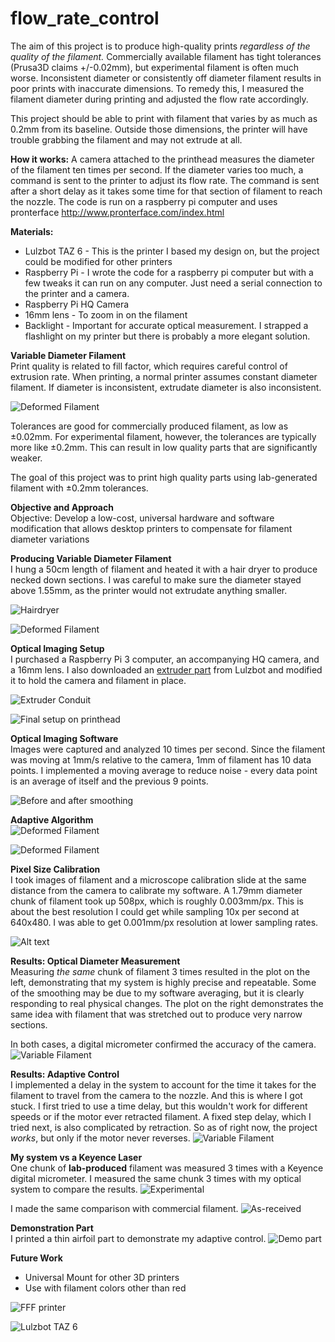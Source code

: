 # flow_rate_control


The aim of this project is to produce high-quality prints *regardless of the quality of the filament.* 
Commercially available filament has tight tolerances (Prusa3D claims +/-0.02mm), but experimental filament is often much worse. Inconsistent diameter or consistently off diameter filament results in poor prints with inaccurate dimensions. To remedy this, I measured the filament diameter during printing and adjusted the flow rate accordingly.

This project should be able to print with filament that varies by as much as 0.2mm from its baseline. Outside those dimensions, the printer will have trouble grabbing the filament and may not extrude at all.

**How it works:** A camera attached to the printhead measures the diameter of the filament ten times per second. If the diameter varies too much, a command is sent to the printer to adjust its flow rate. The command is sent after a short delay as it takes some time for that section of filament to reach the nozzle. 
The code is run on a raspberry pi computer and uses pronterface http://www.pronterface.com/index.html

**Materials:**
* Lulzbot TAZ 6 - This is the printer I based my design on, but the project could be modified for other printers
* Raspberry Pi - I wrote the code for a raspberry pi computer but with a few tweaks it can run on any computer. Just need a serial connection to the printer and a camera.
* Raspberry Pi HQ Camera
* 16mm lens - To zoom in on the filament
* Backlight - Important for accurate optical measurement. I strapped a flashlight on my printer but there is probably a more elegant solution.

**Variable Diameter Filament**\
Print quality is related to fill factor, which requires careful control of extrusion rate. When printing, a normal printer assumes constant diameter filament. If diameter is inconsistent, extrudate diameter is also inconsistent.

![Deformed Filament](https://github.com/ohughes343/flow_rate_control/blob/master/images/deformed.JPG)

Tolerances are good for commercially produced filament, as low as ±0.02mm.
For experimental filament, however, the tolerances are typically more like ±0.2mm. This can result in low quality parts that are significantly weaker.

The goal of this project was to print high quality parts using lab-generated filament with ±0.2mm tolerances.

**Objective and Approach**\
Objective: Develop a low-cost, universal hardware and software modification that allows desktop printers to compensate for filament diameter variations

**Producing Variable Diameter Filament**\
I hung a 50cm length of filament and heated it with a hair dryer to produce necked down sections. I was careful to make sure the diameter stayed above 1.55mm, as the printer would not extrudate anything smaller. 

![Hairdryer](https://github.com/ohughes343/flow_rate_control/blob/master/images/hairdryer.png)

![Deformed Filament](https://github.com/ohughes343/flow_rate_control/blob/master/images/filament_51.png)


**Optical Imaging Setup**\
I purchased a Raspberry Pi 3 computer, an accompanying HQ camera, and a 16mm lens. I also downloaded an [extruder part](https://download.lulzbot.com/TAZ/6.02/production_parts/printed_parts/extruder_latch/) from Lulzbot and modified it to hold the camera and filament in place.

![Extruder Conduit](https://github.com/ohughes343/flow_rate_control/blob/master/images/extruder_conduit.PNG)

![Final setup on printhead](https://github.com/ohughes343/flow_rate_control/blob/master/images/final_setup.PNG)



**Optical Imaging Software**\
Images were captured and analyzed 10 times per second. Since the filament was moving at 1mm/s relative to the camera, 1mm of filament has 10 data points. I implemented a moving average to reduce noise - every data point is an average of itself and the previous 9 points.

![Before and after smoothing](https://github.com/ohughes343/flow_rate_control/blob/master/images/smoothing_graphs.png)

**Adaptive Algorithm**\
![Deformed Filament](https://github.com/ohughes343/flow_rate_control/blob/master/images/equations.png)

![Deformed Filament](https://github.com/ohughes343/flow_rate_control/blob/master/images/equation_graph.png)

**Pixel Size Calibration**\
I took images of filament and a microscope calibration slide at the same distance from the camera to calibrate my software. A 1.79mm diameter chunk of filament took up 508px, which is roughly 0.003mm/px. This is about the best resolution I could get while sampling 10x per second at 640x480. I was able to get 0.001mm/px resolution at lower sampling rates.

![Alt text](https://github.com/ohughes343/flow_rate_control/blob/master/images/filament_hd.JPG)

**Results: Optical Diameter Measurement**\
Measuring *the same* chunk of filament 3 times resulted in the plot on the left, demonstrating that my system is highly precise and repeatable. Some of the smoothing may be due to my software averaging, but it is clearly responding to real physical changes.
The plot on the right demonstrates the same idea with filament that was stretched out to produce very narrow sections.

In both cases, a digital micrometer confirmed the accuracy of the camera. 
![Variable Filament](https://github.com/ohughes343/flow_rate_control/blob/master/images/variable_diameter.png)

**Results: Adaptive Control**\
I implemented a delay in the system to account for the time it takes for the filament to travel from the camera to the nozzle. 
And this is where I got stuck. I first tried to use a time delay, but this wouldn't work for different speeds or if the motor ever retracted filament. A fixed step delay, which I tried next, is also complicated by retraction. So as of right now, the project *works*, but only if the motor never reverses.
![Variable Filament](https://github.com/ohughes343/flow_rate_control/blob/master/images/delay.png)

**My system vs a Keyence Laser**\
One chunk of **lab-produced** filament was measured 3 times with a Keyence digital micrometer. I measured the same chunk 3 times with my optical system to compare the results.
![Experimental](https://github.com/ohughes343/flow_rate_control/blob/master/images/experimental_vs_laser.png)

I made the same comparison with commercial filament.
![As-received](https://github.com/ohughes343/flow_rate_control/blob/master/images/as_received_vs_laser.png)

**Demonstration Part**\
I printed a thin airfoil part to demonstrate my adaptive control.
![Demo part](https://github.com/ohughes343/flow_rate_control/blob/master/images/demo_part.png) 

**Future Work**
* Universal Mount for other 3D printers
* Use with filament colors other than red


![FFF printer](https://github.com/ohughes343/flow_rate_control/blob/master/images/fff.png)



![Lulzbot TAZ 6](https://github.com/ohughes343/flow_rate_control/blob/master/images/taz.png)

